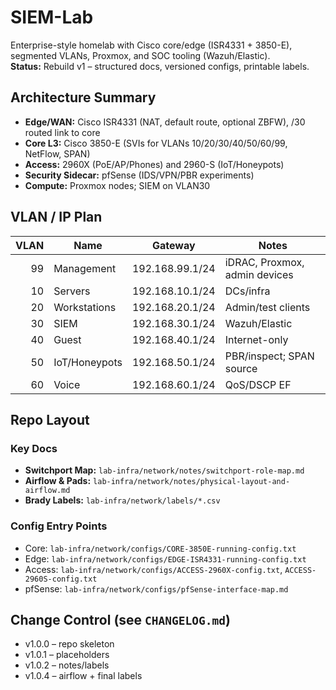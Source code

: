 # SIEM-Lab

Enterprise-style homelab with Cisco core/edge (ISR4331 + 3850-E), segmented VLANs, Proxmox, and SOC tooling (Wazuh/Elastic).  
**Status:** Rebuild v1 – structured docs, versioned configs, printable labels.

## Architecture Summary
- **Edge/WAN:** Cisco ISR4331 (NAT, default route, optional ZBFW), /30 routed link to core
- **Core L3:** Cisco 3850-E (SVIs for VLANs 10/20/30/40/50/60/99, NetFlow, SPAN)
- **Access:** 2960X (PoE/AP/Phones) and 2960-S (IoT/Honeypots)
- **Security Sidecar:** pfSense (IDS/VPN/PBR experiments)
- **Compute:** Proxmox nodes; SIEM on VLAN30

## VLAN / IP Plan
| VLAN | Name          | Gateway         | Notes                          |
|----: |---------------|-----------------|--------------------------------|
| 99   | Management    | 192.168.99.1/24 | iDRAC, Proxmox, admin devices  |
| 10   | Servers       | 192.168.10.1/24 | DCs/infra                      |
| 20   | Workstations  | 192.168.20.1/24 | Admin/test clients             |
| 30   | SIEM          | 192.168.30.1/24 | Wazuh/Elastic                  |
| 40   | Guest         | 192.168.40.1/24 | Internet-only                  |
| 50   | IoT/Honeypots | 192.168.50.1/24 | PBR/inspect; SPAN source       |
| 60   | Voice         | 192.168.60.1/24 | QoS/DSCP EF                    |

## Repo Layout


### Key Docs
- **Switchport Map:** `lab-infra/network/notes/switchport-role-map.md`
- **Airflow & Pads:** `lab-infra/network/notes/physical-layout-and-airflow.md`
- **Brady Labels:** `lab-infra/network/labels/*.csv`

### Config Entry Points
- Core: `lab-infra/network/configs/CORE-3850E-running-config.txt`
- Edge: `lab-infra/network/configs/EDGE-ISR4331-running-config.txt`
- Access: `lab-infra/network/configs/ACCESS-2960X-config.txt`, `ACCESS-2960S-config.txt`
- pfSense: `lab-infra/network/configs/pfSense-interface-map.md`

## Change Control (see `CHANGELOG.md`)
- v1.0.0 – repo skeleton
- v1.0.1 – placeholders
- v1.0.2 – notes/labels
- v1.0.4 – airflow + final labels
